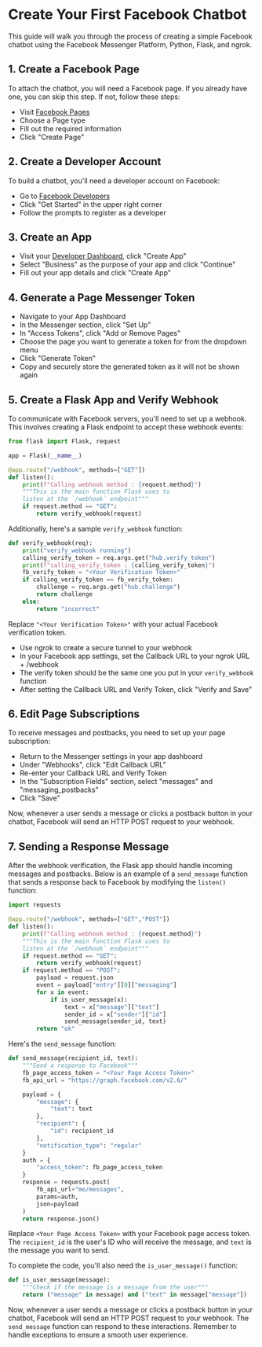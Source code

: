 # Create Your First Facebook Chatbot

This guide will walk you through the process of creating a simple Facebook chatbot using the Facebook Messenger Platform, Python, Flask, and ngrok.

## 1. **Create a Facebook Page**

To attach the chatbot, you will need a Facebook page. If you already have one, you can skip this step. If not, follow these steps:

- Visit [Facebook Pages](https://www.facebook.com/pages/create/)
- Choose a Page type
- Fill out the required information
- Click "Create Page"

## 2. **Create a Developer Account**

To build a chatbot, you'll need a developer account on Facebook:

- Go to [Facebook Developers](https://developers.facebook.com/)
- Click "Get Started" in the upper right corner
- Follow the prompts to register as a developer

## 3. **Create an App**

- Visit your [Developer Dashboard](https://developers.facebook.com/apps/), click "Create App"
- Select "Business" as the purpose of your app and click "Continue"
- Fill out your app details and click "Create App"

## 4. **Generate a Page Messenger Token**

- Navigate to your App Dashboard
- In the Messenger section, click "Set Up"
- In "Access Tokens", click "Add or Remove Pages"
- Choose the page you want to generate a token for from the dropdown menu
- Click "Generate Token"
- Copy and securely store the generated token as it will not be shown again

## 5. **Create a Flask App and Verify Webhook**

To communicate with Facebook servers, you'll need to set up a webhook. This involves creating a Flask endpoint to accept these webhook events:

```python
from flask import Flask, request

app = Flask(__name__)

@app.route("/webhook", methods=["GET"])
def listen():
    print(f"Calling webhook method : {request.method}")
    """This is the main function Flask uses to 
    listen at the `/webhook` endpoint"""
    if request.method == "GET":
        return verify_webhook(request)
```

Additionally, here's a sample `verify_webhook` function:

```python
def verify_webhook(req):
    print("verify_webhook running")
    calling_verify_token = req.args.get("hub.verify_token")
    print(f"calling_verify_token : {calling_verify_token}")
    fb_verify_token = "<Your Verification Token>"
    if calling_verify_token == fb_verify_token:
        challenge = req.args.get("hub.challenge")
        return challenge
    else:
        return "incorrect"
```

Replace `"<Your Verification Token>"` with your actual Facebook verification token.

- Use ngrok to create a secure tunnel to your webhook
- In your Facebook app settings, set the Callback URL to your ngrok URL + /webhook
- The verify token should be the same one you put in your `verify_webhook` function
- After setting the Callback URL and Verify Token, click "Verify and Save"

## 6. **Edit Page Subscriptions**

To receive messages and postbacks, you need to set up your page subscription:

- Return to the Messenger settings in your app dashboard
- Under "Webhooks", click "Edit Callback URL"
- Re-enter your Callback URL and Verify Token
- In the "Subscription Fields" section, select "messages" and "messaging_postbacks"
- Click "Save"

Now, whenever a user sends a message or clicks a postback button in your chatbot, Facebook will send an HTTP POST request to your webhook.

## 7. **Sending a Response Message**

After the webhook verification, the Flask app should handle incoming messages and postbacks. Below is an example of a `send_message` function that sends a response back to Facebook by modifying the `listen()` function:

```python
import requests

@app.route("/webhook", methods=["GET","POST"])
def listen():
    print(f"Calling webhook method : {request.method}")
    """This is the main function Flask uses to 
    listen at the `/webhook` endpoint"""
    if request.method == "GET":
        return verify_webhook(request)
    if request.method == "POST":
        payload = request.json
        event = payload["entry"][0]["messaging"]
        for x in event:
            if is_user_message(x):
                text = x["message"]["text"]
                sender_id = x["sender"]["id"]
                send_message(sender_id, text)
        return "ok"
```

Here's the `send_message` function:

```python
def send_message(recipient_id, text):
    """Send a response to Facebook"""
    fb_page_access_token = "<Your Page Access Token>"
    fb_api_url = "https://graph.facebook.com/v2.6/"

    payload = {
        "message": {
            "text": text
        },
        "recipient": {
            "id": recipient_id
        },
        "notification_type": "regular"
    }
    auth = {
        "access_token": fb_page_access_token
    }
    response = requests.post(
        fb_api_url+"me/messages",
        params=auth,
        json=payload
    )
    return response.json()
```

Replace `<Your Page Access Token>` with your Facebook page access token. The `recipient_id` is the user's ID who will receive the message, and `text` is the message you want to send.

To complete the code, you'll also need the `is_user_message()` function:

```python
def is_user_message(message):
    """Check if the message is a message from the user"""
    return ("message" in message) and ("text" in message["message"])
```

Now, whenever a user sends a message or clicks a postback button in your chatbot, Facebook will send an HTTP POST request to your webhook. The `send_message` function can respond to these interactions. Remember to handle exceptions to ensure a smooth user experience.